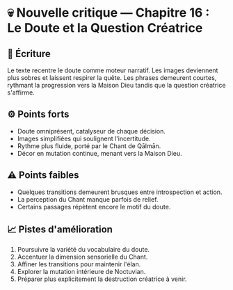 # 💀 Nouvelle critique — Chapitre 16 : Le Doute et la Question Créatrice

## 🧠 Écriture
Le texte recentre le doute comme moteur narratif. Les images deviennent plus sobres et laissent respirer la quête. Les phrases demeurent courtes, rythmant la progression vers la Maison Dieu tandis que la question créatrice s'affirme.

## ⚙️ Points forts
- Doute omniprésent, catalyseur de chaque décision.
- Images simplifiées qui soulignent l'incertitude.
- Rythme plus fluide, porté par le Chant de Qālmān.
- Décor en mutation continue, menant vers la Maison Dieu.

## ⚠️ Points faibles
- Quelques transitions demeurent brusques entre introspection et action.
- La perception du Chant manque parfois de relief.
- Certains passages répètent encore le motif du doute.

## 📈 Pistes d'amélioration
1. Poursuivre la variété du vocabulaire du doute.
2. Accentuer la dimension sensorielle du Chant.
3. Affiner les transitions pour maintenir l'élan.
4. Explorer la mutation intérieure de Noctuvian.
5. Préparer plus explicitement la destruction créatrice à venir.
